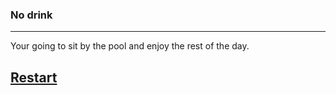
### No drink 
---
Your going to sit by the pool and enjoy the rest of the day.  

## [Restart](vacation.md)
